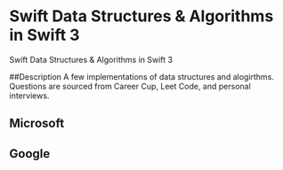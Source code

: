 # Swift Data Structures & Algorithms in Swift 3

Swift Data Structures & Algorithms in Swift 3

##Description
A few implementations of data structures and alogirthms. Questions are sourced from 
Career Cup, Leet Code, and personal interviews.

## Microsoft


## Google

